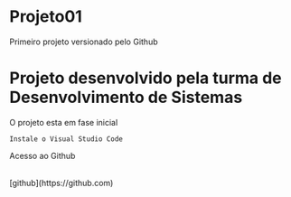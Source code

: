 # Projeto01
Primeiro projeto versionado pelo Github

<h1> Projeto desenvolvido pela turma de Desenvolvimento de Sistemas </h1>
<p> O projeto esta em fase inicial </p>

```
Instale o Visual Studio Code
```

<p> Acesso ao Github</p><br>
[github](https://github.com)
